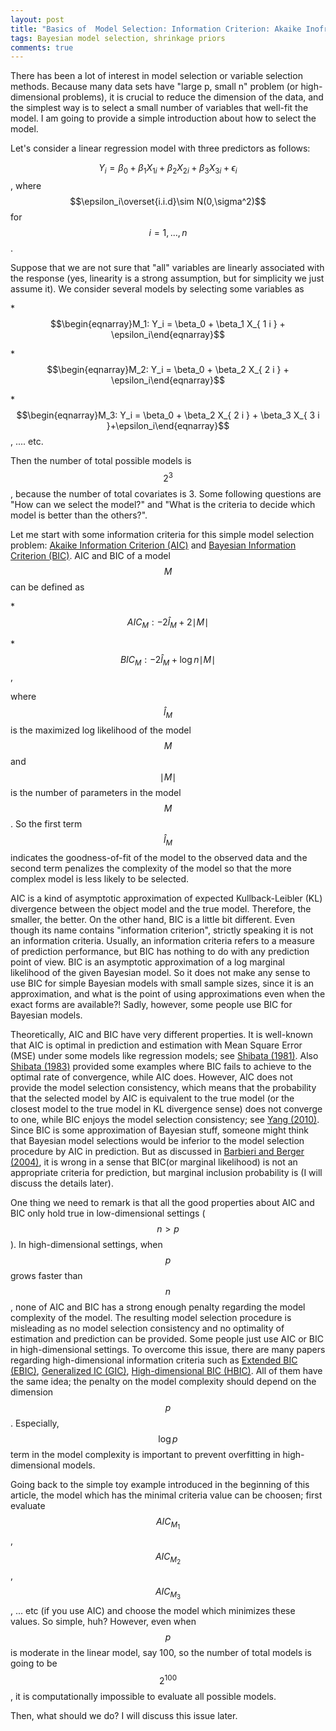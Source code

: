 ```yaml
---
layout: post
title: "Basics of  Model Selection: Information Criterion: Akaike Inofromation Criterion and Bayesian Inofromation Criterion" 
tags: Bayesian model selection, shrinkage priors
comments: true
---
```


There has been a lot of interest in model selection or variable selection methods. Because many data sets have "large p, small n" problem (or high-dimensional problems), it is crucial to reduce the dimension of the data, and the simplest way is to select a small number of  variables that well-fit the model. I am going to provide a simple introduction about how to select the model.
 
 Let's consider a linear regression model with three predictors as follows:
 
$$ Y_i = \beta_0 + \beta_1 X_{ 1 i } + \beta_2  X_{ 2 i } +\beta_3 X_{3i} + \epsilon_i$$ , where $$\epsilon_i\overset{i.i.d}\sim N(0,\sigma^2)$$ for $$ i=1,...,n $$.

  Suppose that we are not sure that "all" variables are linearly associated with the response (yes, linearity is a strong assumption, but for simplicity we just assume it). We consider several models by selecting some variables as

*$$\begin{eqnarray}M_1: Y_i = \beta_0 +  \beta_1 X_{ 1 i } + \epsilon_i\end{eqnarray}$$
 
*$$\begin{eqnarray}M_2: Y_i = \beta_0 +  \beta_2 X_{ 2 i } + \epsilon_i\end{eqnarray}$$
 
*$$\begin{eqnarray}M_3: Y_i = \beta_0 +  \beta_2 X_{ 2 i } + \beta_3 X_{ 3 i }+\epsilon_i\end{eqnarray}$$, .... etc. 
  
  Then the number of total possible models is $$2^3$$,  because the number of total covariates is 3. Some following questions are  "How can we select the model?" and "What is the criteria to decide which model is better than the others?". 

   Let me start with some information criteria for this simple model selection problem: [Akaike Information Criterion (AIC)](https://en.m.wikipedia.org/wiki/Akaike_information_criterion) and [Bayesian Information Criterion (BIC)](https://en.m.wikipedia.org/wiki/Bayesian_information_criterion).
AIC and BIC of a model $$M$$ can be defined as


*$$AIC_M : -2\hat l_M + 2{\mid{M}\mid}$$

*$$BIC_M : -2\hat l_M + \log n {\mid{M}\mid}$$, 

where $$\hat l_M $$ is the maximized log likelihood of the model $$M$$ and  $$\mid M \mid$$ is the number of parameters in the model $$M$$.  So the first term $$\hat l_M$$ indicates the goodness-of-fit of the model to the observed data and the second term penalizes the complexity of the model so that the more complex model is less likely to be selected.

 AIC is a kind of asymptotic approximation of expected Kullback-Leibler (KL) divergence between the object model and the true model. Therefore, the smaller, the better. On the other hand, BIC is a little bit different. Even though its name contains "information criterion", strictly speaking it is not an information criteria. Usually, an information criteria refers to a measure of prediction performance, but BIC has nothing to do with any prediction point of view. BIC is an asymptotic approximation of a log marginal likelihood of the given Bayesian model. So it does not make any sense to use BIC for simple Bayesian models with small sample sizes, since it is an approximation, and what is the point of using approximations even when the exact forms are available?! Sadly, however,  some people use BIC for Bayesian models.

 Theoretically, AIC and BIC have very different properties. It is well-known that  AIC is optimal in prediction and estimation with Mean Square Error (MSE) under some models like regression models; see [Shibata (1981)](http://www.jstor.org/stable/2335804). Also [Shibata (1983)](http://link.springer.com/article/10.1007%2FBF02480998) provided some examples where BIC fails to achieve to the optimal rate of convergence, while AIC does. However, AIC does not provide the model selection consistency, which means that the probability that the selected model by AIC is equivalent to the true model (or the closest model to the true model in KL divergence sense) does not converge to one, while BIC enjoys the model selection consistency; see [Yang (2010)](http://biomet.oxfordjournals.org/content/92/4/937.abstract). Since BIC is some approximation of Bayesian stuff, someone might think that  Bayesian model selections would be inferior to the model selection procedure by AIC in prediction. But as discussed in [Barbieri and Berger (2004)](http://arxiv.org/pdf/math/0406464.pdf#page29), it is wrong in a sense that BIC(or marginal likelihood) is not an appropriate criteria for prediction, but marginal inclusion probability is (I will discuss the details later).

  One thing we need to remark is that all the good properties about AIC and BIC only hold true in low-dimensional settings ($$n>p$$). In high-dimensional settings, when $$p$$ grows faster than $$n$$,  none of AIC and BIC has a strong enough penalty regarding the model complexity of the model. The resulting model selection procedure is misleading as no model selection consistency and  no optimality of estimation and prediction can be provided. Some people just use AIC or BIC in high-dimensional settings. To overcome this issue, there are many papers regarding high-dimensional information criteria such as [Extended BIC (EBIC)](http://biomet.oxfordjournals.org/content/95/3/759.abstract), [Generalized IC (GIC)](http://biomet.oxfordjournals.org/content/95/3/759.abstract), [High-dimensional BIC (HBIC)](http://www.sciencedirect.com/science/article/pii/S0047259X11000455). All of them have the same idea; the penalty on the model complexity should depend on the dimension $$p$$. Especially, $$\log p $$ term in the model complexity is important to prevent overfitting in high-dimensional models.

Going back to the simple toy example introduced in the beginning of this article, the model which has the minimal criteria value can be choosen; first evaluate $$AIC_{M_1}$$, $$AIC_{M_2}$$, $$AIC_{M_3}$$, ... etc (if you use AIC) and choose the model which minimizes these values. So simple, huh? However, even when $$p$$ is moderate in the linear model, say 100, so the number of total models is going to be $$2^{100}$$, it is computationally impossible to evaluate all possible models.

Then, what should we do? I will discuss this issue later.

